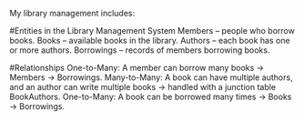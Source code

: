 My library management includes:

#Entities in the Library Management System
Members – people who borrow books.
Books – available books in the library.
Authors – each book has one or more authors.
Borrowings – records of members borrowing books.

#Relationships
One-to-Many: A member can borrow many books → Members → Borrowings.
Many-to-Many: A book can have multiple authors, and an author can write multiple books → handled with a junction table BookAuthors.
One-to-Many: A book can be borrowed many times → Books → Borrowings.
